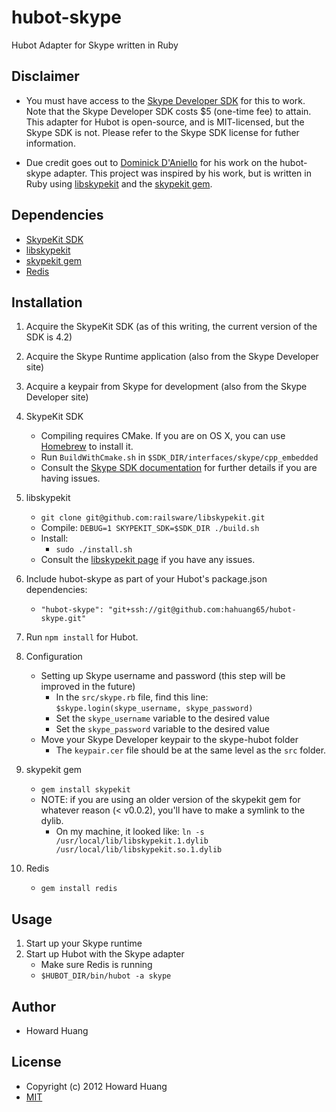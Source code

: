 # hubot-skype

Hubot Adapter for Skype written in Ruby

## Disclaimer

* You must have access to the [Skype Developer SDK](http://developer.skype.com/) for this to work.
Note that the Skype Developer SDK costs $5 (one-time fee) to attain.
This adapter for Hubot is open-source, and is MIT-licensed, but the Skype SDK is not. Please refer to the Skype SDK license for futher information.

* Due credit goes out to [Dominick D'Aniello](https://github.com/netpro2k/hubot-skype) for his work on the hubot-skype adapter. This project was inspired by his work, but is written in Ruby using [libskypekit](https://github.com/railsware/libskypekit) and the [skypekit gem](https://github.com/railsware/skypekit).

## Dependencies
* [SkypeKit SDK](http://developer.skype.com/)
* [libskypekit](https://github.com/railsware/libskypekit)
* [skypekit gem](https://github.com/railsware/skypekit)
* [Redis](https://github.com/redis/redis-rb)

## Installation

1. Acquire the SkypeKit SDK (as of this writing, the current version of the SDK is 4.2)
2. Acquire the Skype Runtime application (also from the Skype Developer site)
3. Acquire a keypair from Skype for development (also from the Skype Developer site)
4. SkypeKit SDK 
    * Compiling requires CMake. If you are on OS X, you can use [Homebrew](http://mxcl.github.com/homebrew/) to install it.
    * Run `BuildWithCmake.sh` in `$SDK_DIR/interfaces/skype/cpp_embedded`
    * Consult the [Skype SDK documentation](http://developer.skype.com/) for further details if you are having issues.
5. libskypekit
    * `git clone git@github.com:railsware/libskypekit.git`
    * Compile: `DEBUG=1 SKYPEKIT_SDK=$SDK_DIR ./build.sh`
    * Install:
        * `sudo ./install.sh`
    * Consult the [libskypekit page](https://github.com/railsware/libskypekit) if you have any issues.

6. Include hubot-skype as part of your Hubot's package.json dependencies: 
    * `"hubot-skype": "git+ssh://git@github.com:hahuang65/hubot-skype.git"`
7. Run `npm install` for Hubot.
8. Configuration
    * Setting up Skype username and password (this step will be improved in the future)
        * In the `src/skype.rb` file, find this line: `$skype.login(skype_username, skype_password)`
        * Set the `skype_username` variable to the desired value
        * Set the `skype_password` variable to the desired value
    * Move your Skype Developer keypair to the skype-hubot folder
        * The `keypair.cer` file should be at the same level as the `src` folder.
9. skypekit gem
    * `gem install skypekit`
    * NOTE: if you are using an older version of the skypekit gem for whatever reason (< v0.0.2), you'll have to make a symlink to the dylib.
        * On my machine, it looked like: `ln -s /usr/local/lib/libskypekit.1.dylib /usr/local/lib/libskypekit.so.1.dylib`
10. Redis
    * `gem install redis`

## Usage
1. Start up your Skype runtime
2. Start up Hubot with the Skype adapter
    * Make sure Redis is running
    * `$HUBOT_DIR/bin/hubot -a skype`


## Author

* Howard Huang

## License

* Copyright (c) 2012 Howard Huang
* [MIT](www.opensource.org/licenses/MIT)